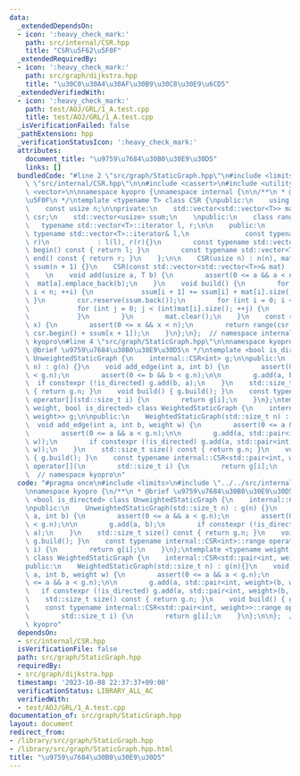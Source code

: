 ```yaml
---
data:
  _extendedDependsOn:
  - icon: ':heavy_check_mark:'
    path: src/internal/CSR.hpp
    title: "CSR\u5F62\u5F0F"
  _extendedRequiredBy:
  - icon: ':heavy_check_mark:'
    path: src/graph/dijkstra.hpp
    title: "\u30C0\u30A4\u30AF\u30B9\u30C8\u30E9\u6CD5"
  _extendedVerifiedWith:
  - icon: ':heavy_check_mark:'
    path: test/AOJ/GRL/1_A.test.cpp
    title: test/AOJ/GRL/1_A.test.cpp
  _isVerificationFailed: false
  _pathExtension: hpp
  _verificationStatusIcon: ':heavy_check_mark:'
  attributes:
    document_title: "\u9759\u7684\u30B0\u30E9\u30D5"
    links: []
  bundledCode: "#line 2 \"src/graph/StaticGraph.hpp\"\n#include <limits>\n#line 2\
    \ \"src/internal/CSR.hpp\"\n\n#include <cassert>\n#include <utility>\n#include\
    \ <vector>\n\nnamespace kyopro {\nnamespace internal {\n\n/**\n * @brief CSR\u5F62\
    \u5F0F\n */\ntemplate <typename T> class CSR {\npublic:\n    using usize = std::size_t;\n\
    \    const usize n;\n\nprivate:\n    std::vector<std::vector<T>> mat;\n    std::vector<T>\
    \ csr;\n    std::vector<usize> ssum;\n    \npublic:\n    class range {\n     \
    \   typename std::vector<T>::iterator l, r;\n\n    public:\n        range(const\
    \ typename std::vector<T>::iterator& l,\n              const typename std::vector<T>::iterator&\
    \ r)\n            : l(l), r(r){}\n        const typename std::vector<T>::iterator\
    \ begin() const { return l; }\n        const typename std::vector<T>::iterator\
    \ end() const { return r; }\n    };\n\n    CSR(usize n) : n(n), mat(n), csr(),\
    \ ssum(n + 1) {}\n    CSR(const std::vector<std::vector<T>>& mat) : mat(mat) {}\n\
    \    \n    void add(usize a, T b) {\n        assert(0 <= a && a < n);\n      \
    \  mat[a].emplace_back(b);\n    }\n    void build() {\n        for (int i = 0;\
    \ i < n; ++i) {\n            ssum[i + 1] += ssum[i] + mat[i].size();\n       \
    \ }\n        csr.reserve(ssum.back());\n        for (int i = 0; i < n; ++i) {\n\
    \            for (int j = 0; j < (int)mat[i].size(); ++j) {\n                csr.emplace_back(mat[i][j]);\n\
    \            }\n        }\n        mat.clear();\n    }\n    const range operator[](usize\
    \ x) {\n        assert(0 <= x && x < n);\n        return range(csr.begin() + ssum[x],\
    \ csr.begin() + ssum[x + 1]);\n    }\n};\n};  // namespace internal\n};  // namespace\
    \ kyopro\n#line 4 \"src/graph/StaticGraph.hpp\"\n\nnamespace kyopro {\n/**\n *\
    \ @brief \u9759\u7684\u30B0\u30E9\u30D5\n */\ntemplate <bool is_directed> class\
    \ UnweightedStaticGraph {\n    internal::CSR<int> g;\n\npublic:\n    UnweightedStaticGraph(std::size_t\
    \ n) : g(n) {}\n    void add_edge(int a, int b) {\n        assert(0 <= a && a\
    \ < g.n);\n        assert(0 <= b && b < g.n);\n\n        g.add(a, b);\n      \
    \  if constexpr (!is_directed) g.add(b, a);\n    }\n    std::size_t size() const\
    \ { return g.n; }\n    void build() { g.build(); }\n    const typename internal::CSR<int>::range\
    \ operator[](std::size_t i) {\n        return g[i];\n    }\n};\ntemplate <typename\
    \ weight, bool is_directed> class WeightedStaticGraph {\n    internal::CSR<std::pair<int,\
    \ weight>> g;\n\npublic:\n    WeightedStaticGraph(std::size_t n) : g(n){}\n  \
    \  void add_edge(int a, int b, weight w) {\n        assert(0 <= a && a < g.n);\n\
    \        assert(0 <= a && a < g.n);\n\n        g.add(a, std::pair<int, weight>(b,\
    \ w));\n        if constexpr (!is_directed) g.add(a, std::pair<int, weight>(b,\
    \ w));\n    }\n    std::size_t size() const { return g.n; }\n    void build()\
    \ { g.build(); }\n    const typename internal::CSR<std::pair<int, weight>>::range\
    \ operator[](\n        std::size_t i) {\n        return g[i];\n    }\n};\n\n};\
    \  // namespace kyopro\n"
  code: "#pragma once\n#include <limits>\n#include \"../../src/internal/CSR.hpp\"\n\
    \nnamespace kyopro {\n/**\n * @brief \u9759\u7684\u30B0\u30E9\u30D5\n */\ntemplate\
    \ <bool is_directed> class UnweightedStaticGraph {\n    internal::CSR<int> g;\n\
    \npublic:\n    UnweightedStaticGraph(std::size_t n) : g(n) {}\n    void add_edge(int\
    \ a, int b) {\n        assert(0 <= a && a < g.n);\n        assert(0 <= b && b\
    \ < g.n);\n\n        g.add(a, b);\n        if constexpr (!is_directed) g.add(b,\
    \ a);\n    }\n    std::size_t size() const { return g.n; }\n    void build() {\
    \ g.build(); }\n    const typename internal::CSR<int>::range operator[](std::size_t\
    \ i) {\n        return g[i];\n    }\n};\ntemplate <typename weight, bool is_directed>\
    \ class WeightedStaticGraph {\n    internal::CSR<std::pair<int, weight>> g;\n\n\
    public:\n    WeightedStaticGraph(std::size_t n) : g(n){}\n    void add_edge(int\
    \ a, int b, weight w) {\n        assert(0 <= a && a < g.n);\n        assert(0\
    \ <= a && a < g.n);\n\n        g.add(a, std::pair<int, weight>(b, w));\n     \
    \   if constexpr (!is_directed) g.add(a, std::pair<int, weight>(b, w));\n    }\n\
    \    std::size_t size() const { return g.n; }\n    void build() { g.build(); }\n\
    \    const typename internal::CSR<std::pair<int, weight>>::range operator[](\n\
    \        std::size_t i) {\n        return g[i];\n    }\n};\n\n};  // namespace\
    \ kyopro"
  dependsOn:
  - src/internal/CSR.hpp
  isVerificationFile: false
  path: src/graph/StaticGraph.hpp
  requiredBy:
  - src/graph/dijkstra.hpp
  timestamp: '2023-10-08 22:37:37+09:00'
  verificationStatus: LIBRARY_ALL_AC
  verifiedWith:
  - test/AOJ/GRL/1_A.test.cpp
documentation_of: src/graph/StaticGraph.hpp
layout: document
redirect_from:
- /library/src/graph/StaticGraph.hpp
- /library/src/graph/StaticGraph.hpp.html
title: "\u9759\u7684\u30B0\u30E9\u30D5"
---
```

